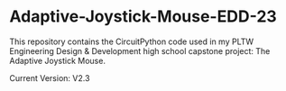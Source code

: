 # Adaptive-Joystick-Mouse-EDD-23
This repository contains the CircuitPython code used in my PLTW Engineering Design &amp; Development high school capstone project: The Adaptive Joystick Mouse.

Current Version: V2.3
